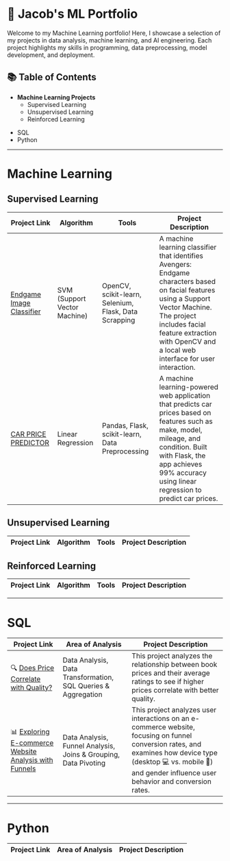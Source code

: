 # 🧠 Jacob's ML Portfolio
Welcome to my Machine Learning portfolio! Here, I showcase a selection of my projects in data analysis, machine learning, and AI engineering. Each project highlights my skills in programming, data preprocessing, model development, and deployment.

## 📚 Table of Contents
- **Machine Learning Projects**
  - Supervised Learning
  - Unsupervised Learning
  - Reinforced Learning
<!--
  - Deep Learning
  - Time Series Analysis
  - Ensemble Methods
  -->
 - SQL
 - Python


  <!--
- Visualization
- Data Manipulation & Cleaning
- Data Preprocessing & Feature Engineering
- Cloud Computing?
- Big Data?
-->


***

# Machine Learning

## Supervised Learning

| Project Link | Algorithm | Tools | Project Description |
|---|---|---|---|
| [Endgame Image Classifier](https://github.com/JacobV2001/Avengers-EndGame-Image-Classification) | SVM (Support Vector Machine) | OpenCV, scikit-learn, Selenium, Flask, Data Scrapping | A machine learning classifier that identifies Avengers: Endgame characters based on facial features using a Support Vector Machine. The project includes facial feature extraction with OpenCV and a local web interface for user interaction. |
| [CAR PRICE PREDICTOR](https://github.com/JacobV2001/Car_Prices_Predictor) | Linear Regression | Pandas, Flask, scikit-learn, Data Preprocessing | A machine learning-powered web application that predicts car prices based on features such as make, model, mileage, and condition. Built with Flask, the app achieves 99% accuracy using linear regression to predict car prices. |




## Unsupervised Learning

| Project Link | Algorithm | Tools | Project Description |
|---|---|---|---|


##  Reinforced Learning

| Project Link | Algorithm | Tools | Project Description |
|---|---|---|---|


***

# SQL 


| Project Link | Area of Analysis | Project Description | 
| --- | --- | --- |
| 🔍 [Does Price Correlate with Quality?](https://github.com/JacobV2001/DS_Books_SQL_Analysis) | Data Analysis, Data Transformation, SQL Queries & Aggregation | This project analyzes the relationship between book prices and their average ratings to see if higher prices correlate with better quality. |
| 📊 [Exploring E-commerce Website Analysis with Funnels](https://github.com/JacobV2001/E-Commerse_-SQL_Analysis/tree/main) | Data Analysis, Funnel Analysis, Joins & Grouping, Data Pivoting | This project analyzes user interactions on an e-commerce website, focusing on funnel conversion rates, and examines how device type (desktop 💻 vs. mobile 📱) and gender influence user behavior and conversion rates. |


***

# Python 


| Project Link | Area of Analysis | Project Description | 
|---|---|---|

